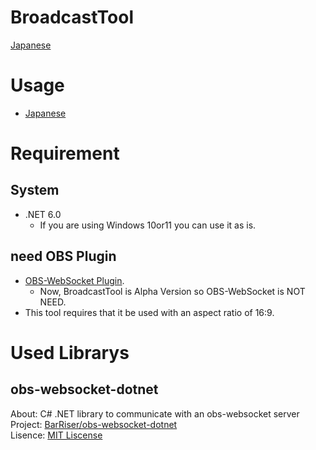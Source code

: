 # BroadcastTool
[Japanese](./README-JP.md)

# Usage
- [Japanese](./Document/Usage-JP.md)

# Requirement
## System
- .NET 6.0
  -  If you are using Windows 10or11 you can use it as is.

## need OBS Plugin
- [OBS-WebSocket Plugin](https://github.com/obsproject/obs-websocket/releases).
  - Now, BroadcastTool is Alpha Version so OBS-WebSocket is NOT NEED.
- This tool requires that it be used with an aspect ratio of 16:9.  

# Used Librarys
## obs-websocket-dotnet
About: C# .NET library to communicate with an obs-websocket server  
Project: [BarRiser/obs-websocket-dotnet](https://github.com/BarRaider/obs-websocket-dotnet)  
Lisence: [MIT Liscense](https://github.com/BarRaider/obs-websocket-dotnet/blob/master/LICENSE)  
